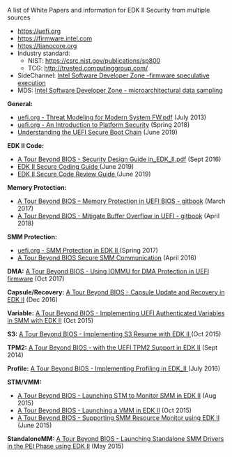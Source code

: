 A list of White Papers and information for EDK II Security from multiple sources
* https://uefi.org
* https://firmware.intel.com
* https://tianocore.org
* Industry standard:
  * NIST: https://csrc.nist.gov/publications/sp800 <br>
  * TCG: http://trusted.computinggroup.com/
* SideChannel: [Intel Software Developer Zone -firmware speculative execution](https://software.intel.com/security-software-guidance/insights/host-firmware-speculative-execution-side-channel-mitigation)
* MDS: [Intel Software Developer Zone - microarchitectural data sampling](https://software.intel.com/security-software-guidance/insights/deep-dive-intel-analysis-microarchitectural-data-sampling)


**General:**
* [uefi.org - Threat Modeling for Modern System FW.pdf](http://www.uefi.org/sites/default/files/resources/Intel-UEFI-ThreatModel.pdf) (July 2013)
* [uefi.org - An Introduction to Platform Security](http://www.uefi.org/sites/default/files/resources/Intel_An%20Introduction%20to%20Platform%20.pdf) (Spring 2018)
* [Understanding the UEFI Secure Boot Chain](https://legacy.gitbook.com/book/edk2-docs/understanding-the-uefi-secure-boot-chain/details) (June 2019)


**EDK II Code:**
* [A Tour Beyond BIOS - Security Design Guide in_EDK_II.pdf](https://github.com/tianocore-docs/Docs/raw/master/White_Papers/A_Tour_Beyond_BIOS_Security_Design_Guide_in_EDK_II.pdf) (Sept 2016)
* [EDK II Secure Coding Guide ](https://legacy.gitbook.com/book/edk2-docs/edk-ii-secure-coding-guide/details) (June 2019)
* [EDK II Secure Code Review Guide ](https://legacy.gitbook.com/book/edk2-docs/edk-ii-secure-code-review-guide/details) (June 2019)

**Memory Protection:**
* [A Tour Beyond BIOS – Memory Protection in UEFI BIOS - gitbook](https://www.gitbook.com/book/edk2-docs/a-tour-beyond-bios-memory-protection-in-uefi-bios/details)  (March 2017)
* [A Tour Beyond BIOS - Mitigate Buffer Overflow in UEFI - gitbook](https://www.gitbook.com/book/edk2-docs/a-tour-beyond-bios-mitigate-buffer-overflow-in-ue/details) (April 2018)

**SMM Protection:**
* [uefi.org - SMM Protection in EDK II ](http://www.uefi.org/sites/default/files/resources/Jiewen%20Yao%20-%20SMM%20Protection%20in%20%20EDKII_Intel.pdf) (Spring 2017)
* [A Tour Beyond BIOS Secure SMM Communication](https://github.com/tianocore-docs/Docs/raw/master/White_Papers/A_Tour_Beyond_BIOS_Secure_SMM_Communication.pdf) (April 2016)

**DMA:**
[A Tour Beyond BIOS - Using IOMMU for DMA Protection in UEFI firmware](https://firmware.intel.com/sites/default/files/Intel_WhitePaper_Using_IOMMU_for_DMA_Protection_in_UEFI.pdf ) (Oct 2017)

**Capsule/Recovery:**
[A Tour Beyond BIOS - Capsule Update and Recovery in EDK II](https://github.com/tianocore-docs/Docs/raw/master/White_Papers/A_Tour_Beyond_BIOS_Capsule_Update_and_Recovery_in_EDK_II.pdf) (Dec 2016)

**Variable:**
[A Tour Beyond BIOS - Implementing UEFI Authenticated Variables in SMM with EDK II](https://github.com/tianocore-docs/Docs/raw/master/White_Papers/A_Tour_Beyond_BIOS_Implementing_UEFI_Authenticated_Variables_in_SMM_with_EDKII_V2.pdf) (Oct 2015)

**S3:**
[A Tour Beyond BIOS - Implementing S3 Resume with EDK II ](https://github.com/tianocore-docs/Docs/raw/master/White_Papers/A_Tour_Beyond_BIOS_Implementing_S3_resume_with_EDKII_V2.pdf) (Oct 2015)

**TPM2:**
[A Tour Beyond BIOS - with the UEFI TPM2 Support in EDK II](https://firmware.intel.com/sites/default/files/resources/A_Tour_Beyond_BIOS_Implementing_TPM2_Support_in_EDKII.pdf) (Sept 2014)

**Profile:**
[A Tour Beyond BIOS - Implementing Profiling in EDK_II ](https://github.com/tianocore-docs/Docs/raw/master/White_Papers/A_Tour_Beyond_BIOS_Implementing_Profiling_in_EDK_II.pdf) (July 2016)

**STM/VMM:**
* [A Tour Beyond BIOS -  Launching STM to Monitor SMM in EDK II](https://firmware.intel.com/sites/default/files/A_Tour_Beyond_BIOS_Launching_STM_to_Monitor_SMM_in_EFI_Developer_Kit_II.pdf) (Aug 2015)
* [ A Tour Beyond BIOS - Launching a VMM in EDK II](https://firmware.intel.com/sites/default/files/A_Tour_Beyond_BIOS_Launching_VMM_in_EFI_Developer_Kit_II_0.pdf) (Oct 2015)
* [A Tour Beyond BIOS - Supporting SMM Resource Monitor using EDK II ](https://firmware.intel.com/sites/default/files/resources/A_Tour_Beyond_BIOS_Supporting_SMM_Resource_Monitor_using_the_EFI_Developer_Kit_II.pdf) (June 2015)

**StandaloneMM:**
[A Tour Beyond BIOS - Launching Standalone SMM Drivers in the PEI Phase using EDK II](https://firmware.intel.com/sites/default/files/resources/A_Tour_Beyond_BIOS_Launching_Standalone_SMM_Drivers_in_PEI_using_the_EFI_Developer_Kit_II.pdf) (May 2015)
